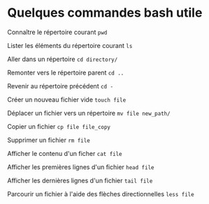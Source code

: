 # Quelques commandes bash utile

Connaître le répertoire courant
`pwd`

Lister les éléments du répertoire courant
`ls`

Aller dans un répertoire
`cd directory/`

Remonter vers le répertoire parent
`cd ..`

Revenir au répertoire précédent
`cd -`

Créer un nouveau fichier vide
`touch file`

Déplacer un fichier vers un répertoire
`mv file new_path/`

Copier un fichier
`cp file file_copy`

Supprimer un fichier
`rm file`

Afficher le contenu d'un ficher
`cat file`

Afficher les premières lignes d'un fichier
`head file`

Afficher les dernières lignes d'un fichier
`tail file`

Parcourir un fichier à l'aide des flèches directionnelles
`less file`


